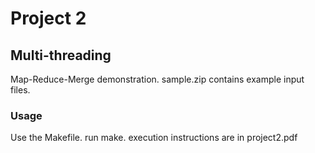 # Project 2
## Multi-threading

Map-Reduce-Merge demonstration. 
sample.zip contains example input files. 

### Usage
Use the Makefile.
run make.
execution instructions are in project2.pdf

